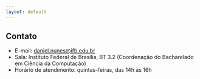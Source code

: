 ```yaml
---
layout: default
---
```


## Contato

- E-mail: daniel.nunes@ifb.edu.br
- Sala: Instituto Federal de Brasília, BT 3.2 (Coordenação do Bacharelado em Ciência da Computação)
- Horário de atendimento: quintas-feiras, das 14h às 16h